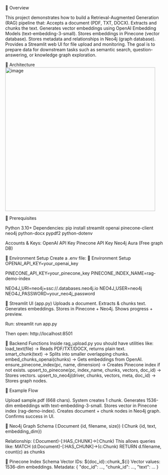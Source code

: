🔹 Overview

This project demonstrates how to build a Retrieval-Augmented Generation (RAG) pipeline that:
Accepts a document (PDF, TXT, DOCX).
Extracts and chunks the text.
Generates vector embeddings using OpenAI Embedding Models (text-embedding-3-small).
Stores embeddings in Pinecone (vector database).
Stores metadata and relationships in Neo4j (graph database).
Provides a Streamlit web UI for file upload and monitoring.
The goal is to prepare data for downstream tasks such as semantic search, question-answering, or knowledge graph exploration.

🔹 Architecture
<img width="478" height="457" alt="image" src="https://github.com/user-attachments/assets/60ea2c96-ef77-46c2-b2b6-7158a3832fb3" />


🔹 Prerequisites

Python 3.10+
Dependencies:
pip install streamlit openai pinecone-client neo4j python-docx pypdf2 python-dotenv

Accounts & Keys:
OpenAI API Key
Pinecone API Key
Neo4j Aura
 (Free graph DB)

 🔹 Environment Setup
Create a .env file:
🔹 Environment Setup
OPENAI_API_KEY=your_openai_key

PINECONE_API_KEY=your_pinecone_key
PINECONE_INDEX_NAME=rag-demo-index

NEO4J_URI=neo4j+ssc://<your-db-id>.databases.neo4j.io
NEO4J_USER=neo4j
NEO4J_PASSWORD=your_neo4j_password

🔹 Streamlit UI (app.py)
Uploads a document.
Extracts & chunks text.
Generates embeddings.
Stores in Pinecone + Neo4j.
Shows progress + preview.

Run:
streamlit run app.py

Then open: http://localhost:8501

🔹 Backend Functions
Inside rag_upload.py you should have utilities like:
load_text(file) → Reads PDF/TXT/DOCX, returns plain text.
smart_chunk(text) → Splits into smaller overlapping chunks.
embed_chunks_openai(chunks) → Gets embeddings from OpenAI.
ensure_pinecone_index(pc, name, dimension) → Creates Pinecone index if not exists.
upsert_to_pinecone(pc, index_name, chunks, vectors, doc_id) → Stores vectors.
upsert_to_neo4j(driver, chunks, vectors, meta, doc_id) → Stores graph nodes.

🔹 Example Flow

Upload sample.pdf (668 chars).
System creates 1 chunk.
Generates 1536-dim embeddings with text-embedding-3-small.
Stores vector in Pinecone index (rag-demo-index).
Creates document + chunk nodes in Neo4j graph.
Confirms success in UI.

🔹 Neo4j Graph Schema
(:Document {id, filename, size})
(:Chunk {id, text, embedding_dim})

Relationship: (:Document)-[:HAS_CHUNK]->(:Chunk)
This allows queries like:
MATCH (d:Document)-[:HAS_CHUNK]->(c:Chunk)
RETURN d.filename, count(c) as chunks

🔹 Pinecone Index Schema
Vector IDs: ${doc_id}::chunk_${i}
Vector values: 1536-dim embeddings.
Metadata: { "doc_id": ..., "chunk_id": ..., "text": ... }

